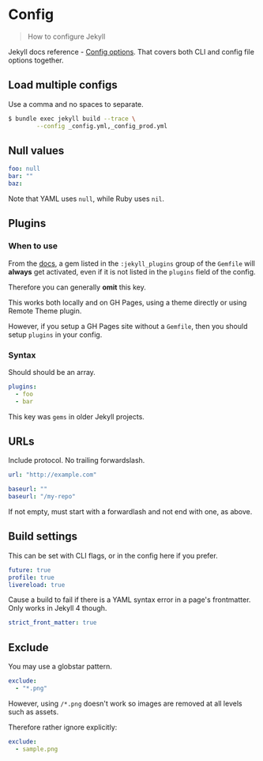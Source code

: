 # Config
> How to configure Jekyll

Jekyll docs reference - [Config options](https://jekyllrb.com/docs/configuration/options/). That covers both CLI and config file options together.


## Load multiple configs

Use a comma and no spaces to separate.

```sh
$ bundle exec jekyll build --trace \
		--config _config.yml,_config_prod.yml
```


## Null values

```yaml
foo: null
bar: ""
baz:
```

Note that YAML uses `null`, while Ruby uses `nil`.


## Plugins

### When to use

From the [docs](https://jekyllrb.com/docs/plugins/installation/), a gem listed in the `:jekyll_plugins` group of the `Gemfile` will **always** get activated, even if it is not listed in the `plugins` field of the config.

Therefore you can generally **omit** this key. 

This works both locally and on GH Pages, using a theme directly or using Remote Theme plugin.

However, if you setup a GH Pages site without a `Gemfile`, then you should setup `plugins` in your config.

### Syntax

Should should be an array.

```yaml
plugins:
  - foo
  - bar
```

This key was `gems` in older Jekyll projects.


## URLs

Include protocol. No trailing forwardslash.
```yaml
url: "http://example.com"
```

```yaml
baseurl: ""
baseurl: "/my-repo"
```

If not empty, must start with a forwardlash and not end with one, as above.


## Build settings

This can be set with CLI flags, or in the config here if you prefer.

```yaml
future: true
profile: true
livereload: true
```

Cause a build to fail if there is a YAML syntax error in a page's frontmatter. Only works in Jekyll 4 though.

```yaml
strict_front_matter: true
```


## Exclude

You may use a globstar pattern.

```yaml
exclude:
  - "*.png"
```

However, using `/*.png` doesn't work so images are removed at all levels such as assets.

Therefore rather ignore explicitly:

```yaml
exclude:
  - sample.png
```
